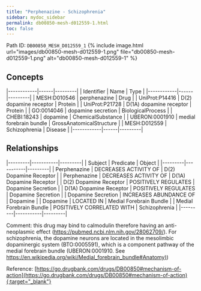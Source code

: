 ```yaml
---
title: "Perphenazine - Schizophrenia"
sidebar: mydoc_sidebar
permalink: db00850-mesh-d012559-1.html
toc: false 
---
```



Path ID: `DB00850_MESH_D012559_1`
{% include image.html url="images/db00850-mesh-d012559-1.png" file="db00850-mesh-d012559-1.png" alt="db00850-mesh-d012559-1" %}

## Concepts

|------------|------|---------|
| Identifier | Name | Type    |
|------------|------|---------|
| MESH:D010546 | perphenazine | Drug |
| UniProt:P14416 | D(2) dopamine receptor | Protein |
| UniProt:P21728 | D(1A) dopamine receptor | Protein |
| GO:0014046 | dopamine secretion | BiologicalProcess |
| CHEBI:18243 | dopamine | ChemicalSubstance |
| UBERON:0001910 | medial forebrain bundle | GrossAnatomicalStructure |
| MESH:D012559 | Schizophrenia | Disease |
|------------|------|---------|

## Relationships

|---------|-----------|---------|
| Subject | Predicate | Object  |
|---------|-----------|---------|
| Perphenazine | DECREASES ACTIVITY OF | D(2) Dopamine Receptor |
| Perphenazine | DECREASES ACTIVITY OF | D(1A) Dopamine Receptor |
| D(2) Dopamine Receptor | POSITIVELY REGULATES | Dopamine Secretion |
| D(1A) Dopamine Receptor | POSITIVELY REGULATES | Dopamine Secretion |
| Dopamine Secretion | INCREASES ABUNDANCE OF | Dopamine |
| Dopamine | LOCATED IN | Medial Forebrain Bundle |
| Medial Forebrain Bundle | POSITIVELY CORRELATED WITH | Schizophrenia |
|---------|-----------|---------|

Comment: this drug may bind to calmodulin therefore having an anti-neoplasmic effect (https://pubmed.ncbi.nlm.nih.gov/28062709/). For schizophrenia, the dopamine neurons are located in the mesolimbic dopaminergic system (BTO:0005591), which is a component pathway of the medial forebrain bundle (UBERON:0001910. See [https://en.wikipedia.org/wiki/Medial_forebrain_bundle#Anatomy)](https://en.wikipedia.org/wiki/Medial_forebrain_bundle#Anatomy))

Reference: [https://go.drugbank.com/drugs/DB00850#mechanism-of-action](https://go.drugbank.com/drugs/DB00850#mechanism-of-action){:target="_blank"}